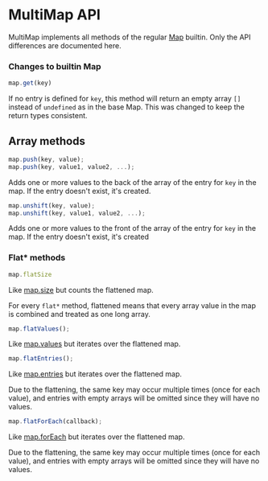# MultiMap API

MultiMap implements all methods of the regular [Map](https://developer.mozilla.org/en-US/docs/Web/JavaScript/Reference/Global_Objects/Map)
builtin. Only the API differences are documented here.

### Changes to builtin Map
```typescript
map.get(key)
```
If no entry is defined for `key`, this method will return an empty array `[]`
instead of `undefined` as in the base Map. This was changed to keep the return
types consistent.

## Array methods
```typescript
map.push(key, value);
map.push(key, value1, value2, ...);
```
Adds one or more values to the back of the array of the entry for `key` in the
map. If the entry doesn't exist, it's created.

```typescript
map.unshift(key, value);
map.unshift(key, value1, value2, ...);
```
Adds one or more values to the front of the array of the entry for `key` in the
map. If the entry doesn't exist, it's created

### Flat* methods
```typescript
map.flatSize
```
Like [map.size](https://developer.mozilla.org/en-US/docs/Web/JavaScript/Reference/Global_Objects/Map/size)
but counts the flattened map.

For every `flat*` method, flattened means that every array value in the map is
combined and treated as one long array.

```typescript
map.flatValues();
```
Like [map.values](https://developer.mozilla.org/en-US/docs/Web/JavaScript/Reference/Global_Objects/Map/values)
but iterates over the flattened map.

```typescript
map.flatEntries();
```
Like [map.entries](https://developer.mozilla.org/en-US/docs/Web/JavaScript/Reference/Global_Objects/Map/entries)
but iterates over the flattened map.

Due to the flattening, the same key may occur multiple times (once for each
value), and entries with empty arrays will be omitted since they will have no
values.

```typescript
map.flatForEach(callback);
```
Like [map.forEach](https://developer.mozilla.org/en-US/docs/Web/JavaScript/Reference/Global_Objects/Map/forEach)
but iterates over the flattened map.

Due to the flattening, the same key may occur multiple times (once for each
value), and entries with empty arrays will be omitted since they will have no
values.
